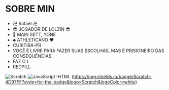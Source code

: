 # SOBRE MIN

- 卍 Rafael 卍
- 😎 JOGADOR DE LOLZIN 😎
- 💪 MAIN  SETT, YONE
- ♣️ ATHLETICANO  ♥️
- CURITIBA-PR
- VOÇÊ É LIVRE PARA FAZER SUAS ESCOLHAS, MAS É PRISIONEIRO DAS CONSEQUÊNCIAS
- FAZ O L
- REDPILL

![Scratch](https://img.shields.io/badge/Scratch-4D97FF?style=for-the-badge&logo=Scratch&logoColor=white)
![JavaScript](https://img.shields.io/badge/JavaScript-323330?style=for-the-badge&logo=javascript&logoColor=F7DF1E)
 !HTML (https://img.shields.io/badge/Scratch-4D97FF?style=for-the-badge&logo=Scratch&logoColor=white)
